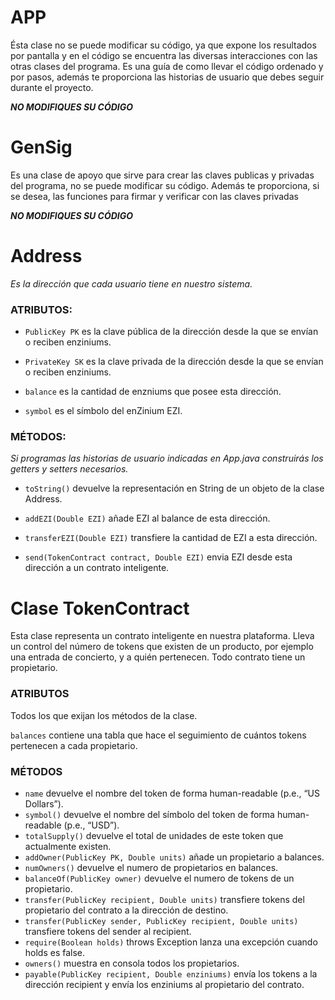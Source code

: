 # APP
Ésta clase no se puede modificar su código, ya que expone los resultados por pantalla y en el código se encuentra las diversas interacciones con las otras clases del programa. 
Es una guía de como llevar el código ordenado y por pasos, además te proporciona las historias de usuario que debes seguir durante el proyecto.

***NO MODIFIQUES SU CÓDIGO***


# GenSig
Es una clase de apoyo que sirve para crear las claves publicas y privadas del programa,  no se puede modificar su código. Además te proporciona, si se desea, las funciones para firmar y verificar con las claves privadas

***NO MODIFIQUES SU CÓDIGO***


# Address
*Es la dirección que cada usuario tiene en nuestro sistema.*

### ATRIBUTOS:
- ```PublicKey PK``` es la clave pública de la dirección desde la que se envían o reciben enziniums.

- ```PrivateKey SK``` es la clave privada de la dirección desde la que se envían o reciben enziniums.

- ```balance``` es la cantidad de enzniums que posee esta dirección.

- ```symbol``` es el símbolo del enZinium EZI.

### MÉTODOS:
*Si programas las historias de usuario indicadas en App.java construirás los getters y setters necesarios.*

- ```toString()``` devuelve la representación en String de un objeto de la clase Address.

- ```addEZI(Double EZI)``` añade EZI al balance de esta dirección.

- ```transferEZI(Double EZI)``` transfiere la cantidad de EZI a esta dirección.

- ```send(TokenContract contract, Double EZI)``` envia EZI desde esta dirección a un contrato inteligente.



# Clase TokenContract
Esta clase representa un contrato inteligente en nuestra plataforma. Lleva un control del número de tokens que existen de un producto, por ejemplo una entrada de concierto, y a quién pertenecen. Todo contrato tiene un propietario.

### ATRIBUTOS
Todos los que exijan los métodos de la clase.

```balances``` contiene una tabla que hace el seguimiento de cuántos tokens pertenecen a cada propietario.

### MÉTODOS

- ```name``` devuelve el nombre del token de forma human-readable (p.e., “US Dollars”).
- ```symbol()``` devuelve el nombre del símbolo del token de forma human-readable (p.e., “USD”).
- ```totalSupply()``` devuelve el total de unidades de este token que actualmente existen.
- ```addOwner(PublicKey PK, Double units)``` añade un propietario a balances.
- ```numOwners()``` devuelve el numero de propietarios en balances.
- ```balanceOf(PublicKey owner)``` devuelve el numero de tokens de un propietario.
- ```transfer(PublicKey recipient, Double units)``` transfiere tokens del propietario del contrato a la dirección de destino.
- ```transfer(PublicKey sender, PublicKey recipient, Double units)``` transfiere tokens del sender al recipient.
- ```require(Boolean holds)``` throws Exception lanza una excepción cuando holds es false.
- ```owners()``` muestra en consola todos los propietarios.
- ```payable(PublicKey recipient, Double enziniums)``` envía los tokens a la dirección recipient y envía los enziniums al propietario del contrato.
